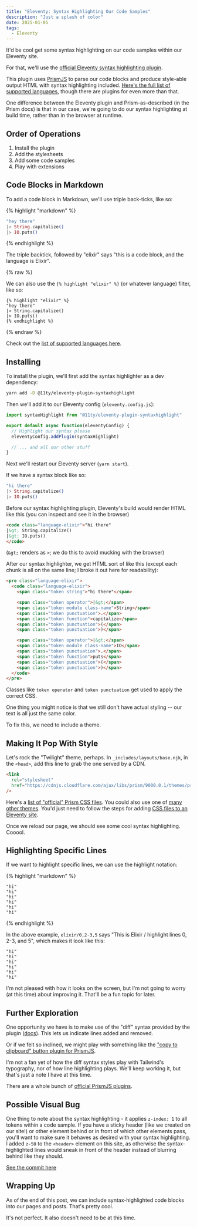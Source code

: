 ```yaml
---
title: "Eleventy: Syntax Highlighting Our Code Samples"
description: "Just a splash of color"
date: 2025-01-05
tags:
  - Eleventy
---
```


It'd be cool get some syntax highlighting on our code samples within our
Eleventy site.

For that, we'll use the [official Eleventy syntax highlighting
plugin](https://www.11ty.dev/docs/plugins/syntaxhighlight/).

This plugin uses [PrismJS](https://prismjs.com/) to parse our code blocks and
produce style-able output HTML with syntax highlighting included. [Here's the
full list of supported languages](https://prismjs.com/#supported-languages),
though there are plugins for even more than that.

One difference between the Eleventy plugin and Prism-as-described (in the Prism
docs) is that in our case, we're going to do our syntax highlighting at build
time, rather than in the browser at runtime.

## Order of Operations

1. Install the plugin
1. Add the stylesheets
1. Add some code samples
1. Play with extensions

## Code Blocks in Markdown

To add a code block in Markdown, we'll use triple back-ticks, like so:

{% highlight "markdown" %}
```elixir
"hey there"
|> String.capitalize()
|> IO.puts()
```
{% endhighlight %}

The triple backtick, followed by "elixir" says "this is a code block, and the
language is Elixir".

{% raw %}

We can also use the `{% highlight "elixir" %}` (or whatever language) filter,
like so:

```njk
{% highlight "elixir" %}
"hey there"
|> String.capitalize()
|> IO.puts()
{% endhighlight %}
```

{% endraw %}

Check out the [list of supported languages
here](https://prismjs.com/#supported-languages).

## Installing

To install the plugin, we'll first add the syntax highlighter as a dev
dependency:

```sh
yarn add -D @11ty/eleventy-plugin-syntaxhighlight
```

Then we'll add it to our Eleventy config (`eleventy.config.js`):

```javascript
import syntaxHighlight from "@11ty/eleventy-plugin-syntaxhighlight"

export default async function(eleventyConfig) {
  // Highlight our syntax please
  eleventyConfig.addPlugin(syntaxHighlight)

  // ... and all our other stuff
}
```

Next we'll restart our Eleventy server (`yarn start`).

If we have a syntax block like so:

```elixir
"hi there"
|> String.capitalize()
|> IO.puts()
```

Before our syntax highlighting plugin, Eleventy's build would render HTML like
this (you can inspect and see it in the browser)

```html
<code class="language-elixir">"hi there"
|&gt; String.capitalize()
|&gt; IO.puts()
</code>
```

(`&gt;` renders as `>`; we do this to avoid mucking with the browser)

After our syntax highlighter, we get HTML sort of like this (except each chunk
is all on the same line; I broke it out here for readability):

```html
<pre class="language-elixir">
  <code class="language-elixir">
    <span class="token string">"hi there"</span>

    <span class="token operator">|&gt;</span>
    <span class="token module class-name">String</span>
    <span class="token punctuation">.</span>
    <span class="token function">capitalize</span>
    <span class="token punctuation">(</span>
    <span class="token punctuation">)</span>

    <span class="token operator">|&gt;</span>
    <span class="token module class-name">IO</span>
    <span class="token punctuation">.</span>
    <span class="token function">puts</span>
    <span class="token punctuation">(</span>
    <span class="token punctuation">)</span>
  </code>
</pre>
```

Classes like `token operator` and `token punctuation` get used to apply the
correct CSS.

One thing you might notice is that we still don't have actual styling -- our
text is all just the same color.

To fix this, we need to include a theme.

## Making It Pop With Style

Let's rock the "Twilight" theme, perhaps. In `_includes/layouts/base.njk`, in
the `<head>`, add this line to grab the one served by a CDN.

```html
<link
  rel="stylesheet"
  href="https://cdnjs.cloudflare.com/ajax/libs/prism/9000.0.1/themes/prism-twilight.min.css"
/>
```

Here's a [list of "official" Prism CSS
files](https://cdnjs.com/libraries/prism). You could also use one of [many other
themes](https://github.com/PrismJS/prism-themes). You'd just need to follow the
steps for adding [CSS files to an Eleventy
site](https://www.11ty.dev/docs/assets/).

Once we reload our page, we should see some cool syntax highlighting. Cooool.

## Highlighting Specific Lines

If we want to highlight specific lines, we can use the highlight notation:

{% highlight "markdown" %}
```elixir/0,2-3,5
"hi"
"hi"
"hi"
"hi"
"hi"
"hi"
```
{% endhighlight %}

In the above example, `elixir/0,2-3,5` says "This is Elixir / highlight lines 0,
2-3, and 5", which makes it look like this:

```elixir/0,2-3,5
"hi"
"hi"
"hi"
"hi"
"hi"
"hi"
```

I'm not pleased with how it looks on the screen, but I'm not going to worry (at
this time) about improving it. That'll be a fun topic for later.

## Further Exploration

One opportunity we have is to make use of the "diff" syntax provided by the
plugin
([docs](https://www.11ty.dev/docs/plugins/syntaxhighlight/#show-changes-using-diff-syntax)).
This lets us indicate lines added and removed.

Or if we felt so inclined, we might play with something like the ["copy to
clipboard" button plugin for
PrismJS](https://prismjs.com/plugins/copy-to-clipboard/).

I'm not a fan yet of how the diff syntax styles play with Tailwind's typography,
nor of how line highlighting plays. We'll keep working it, but that's just a
note I have at this time.

There are a whole bunch of [official PrismJS
plugins](https://prismjs.com/#plugins).

## Possible Visual Bug

One thing to note about the syntax highlighting - it applies `z-index: 1` to all
tokens within a code sample. If you have a sticky header (like we created on our
site!) or other element behind or in front of which other elements pass, you'll
want to make sure it behaves as desired with your syntax highlighting. I added
`z-50` to the `<header>` element on this site, as otherwise the
syntax-highlighted lines would sneak in front of the header instead of blurring
behind like they should.

[See the commit
here](https://github.com/andrewek/implicit-moon/commit/8939a49569d2555c8d208195ae14873d5f135933)

## Wrapping Up

As of the end of this post, we can include syntax-highlighted code blocks into
our pages and posts. That's pretty cool.

It's not perfect. It also doesn't need to be at this time.
